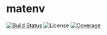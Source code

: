 # matenv

[![Build Status](https://github.com/YaozhenghangMa/matenv/actions/workflows/CI.yml/badge.svg?branch=)](https://github.com/YaozhenghangMa/matenv/actions/workflows/CI.yml?query=branch%3A)
![License](https://img.shields.io/github/license/yaozhenghangma/matenv)
[![Coverage](https://codecov.io/gh/YaozhenghangMa/matenv/branch/main/graph/badge.svg)](https://codecov.io/gh/YaozhenghangMa/matenv)